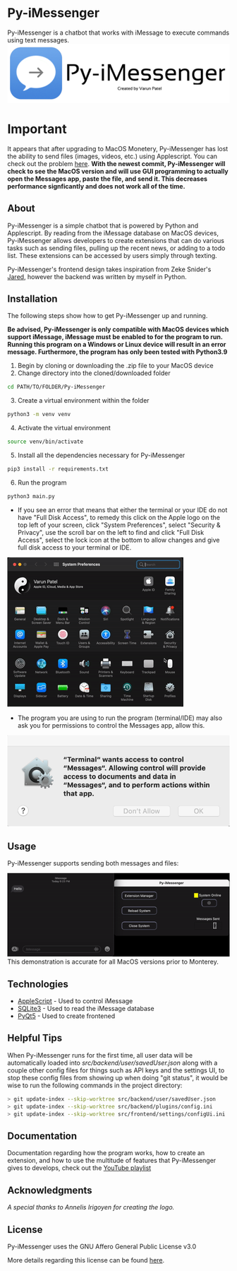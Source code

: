 # Py-iMessenger
Py-iMessenger is a chatbot that works with iMessage to execute commands using text messages.
![Home Page](https://github.com/VarunPatelius/Py-iMessenger/blob/main/github/logos/mainBanner.png?raw=true)

# Important
It appears that after upgrading to MacOS Monetery, Py-iMessenger has lost the ability to send files (images, videos, etc.) using Applescript. You can check out the problem [here](https://apple.stackexchange.com/questions/429586/applescript-messages-app-monterey-problem). **With the newest commit, Py-iMessenger will check to see the MacOS version and will use GUI programming to actually open the Messages app, paste the file, and send it. This decreases performance signficantly and does not work all of the time.**

## About
Py-iMessenger is a simple chatbot that is powered by Python and Applescript. By reading from the iMessage database on MacOS devices, Py-iMessenger allows developers to create extensions that can do various tasks such as sending files, pulling up the recent news, or adding to a todo list. These extensions can be accessed by users simply through texting.

Py-iMessenger's frontend design takes inspiration from Zeke Snider's [Jared](https://github.com/ZekeSnider/Jared), however the backend was written by myself in Python.

## Installation
The following steps show how to get Py-iMessenger up and running.

**Be advised, Py-iMessenger is only compatible with MacOS devices which support iMessage, iMessage must be enabled to for the program to run. Running this program on a Windows or Linux device will result in an error message. Furthermore, the program has only been tested with Python3.9**

1. Begin by cloning or downloading the .zip file to your MacOS device
2. Change directory into the cloned/downloaded folder
```bash
cd PATH/TO/FOLDER/Py-iMessenger
```
3. Create a virtual environment within the folder 
```bash
python3 -m venv venv
```
4. Activate the virtual environment
```bash
source venv/bin/activate
```
5. Install all the dependencies necessary for Py-iMessenger
```bash
pip3 install -r requirements.txt
```
6. Run the program
```bash
python3 main.py
```
* If you see an error that means that either the terminal or your IDE do not have "Full Disk Access", to remedy this click on the Apple logo on the top left of your screen, click "System Preferences", select "Security & Privacy", use the scroll bar on the left to find and click "Full Disk Access", select the lock icon at the bottom to allow changes and give full disk access to your terminal or IDE.

![Disk Perms](https://github.com/VarunPatelius/Py-iMessenger/blob/main/github/setup/diskAccessGIF.gif?raw=true)

* The program you are using to run the program (terminal/IDE) may also ask you for permissions to control the Messages app, allow this.

![Message Perms](https://github.com/VarunPatelius/Py-iMessenger/blob/main/github/setup/messagePerms.png?raw=true)

## Usage
Py-iMessenger supports sending both messages and files:

![Messenger Demo](https://github.com/VarunPatelius/Py-iMessenger/blob/main/github/usage/messengerDemo.gif?raw=true)
This demonstration is accurate for all MacOS versions prior to Monterey.


## Technologies
* [AppleScript](https://developer.apple.com/library/archive/documentation/AppleScript/Conceptual/AppleScriptLangGuide/introduction/ASLR_intro.html) - Used to control iMessage
* [SQLite3](https://docs.python.org/3/library/sqlite3.html) - Used to read the iMessage database
* [PyQt5](https://www.riverbankcomputing.com/software/pyqt/) - Used to create frontened

## Helpful Tips
When Py-iMessenger runs for the first time, all user data will be automatically loaded into _src/backend/user/savedUser.json_
along with a couple other config files for things such as API keys and the settings UI, to stop these config files from showing up
when doing "git status", it would be wise to run the following commands in the project directory:

```bash
> git update-index --skip-worktree src/backend/user/savedUser.json
> git update-index --skip-worktree src/backend/plugins/config.ini
> git update-index --skip-worktree src/frontend/settings/configUi.ini
```

## Documentation
Documentation regarding how the program works, how to create an extension, and how to use the multitude of features that Py-iMessenger gives to develops, check out the [YouTube playlist](https://www.youtube.com/playlist?list=PLNtd-r4MGC3eL4dsinuG-RB1gMV5QGbsl)

## Acknowledgments
_A special thanks to Annelis Irigoyen for creating the logo._

## License
Py-iMessenger uses the GNU Affero General Public License v3.0 

More details regarding this license can be found [here](https://choosealicense.com/licenses/agpl-3.0/).